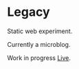 # Legacy
Static web experiment.

Currently a microblog.

Work in progress [Live](nomand.github.io/Legacy).